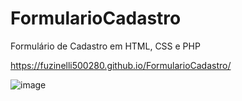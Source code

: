 # FormularioCadastro
Formulário de Cadastro em HTML, CSS e PHP

https://fuzinelli500280.github.io/FormularioCadastro/

![image](https://github.com/fuzinelli500280/FormularioCadastro/assets/144074554/b9609586-c7b4-4def-83c1-dad7ef9cd282)

